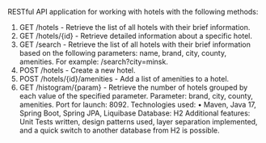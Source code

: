 RESTful API application for working with hotels with the following methods:
1.	GET /hotels - Retrieve the list of all hotels with their brief information.
2.	GET /hotels/{id} - Retrieve detailed information about a specific hotel.
3.	GET /search - Retrieve the list of all hotels with their brief information based on the following parameters: name, brand, city, county, amenities. For example: /search?city=minsk.
4.	POST /hotels - Create a new hotel.
5.	POST /hotels/{id}/amenities - Add a list of amenities to a hotel.
6.	GET /histogram/{param} - Retrieve the number of hotels grouped by each value of the specified parameter. Parameter: brand, city, county, amenities.
Port for launch: 8092.
 Technologies used:
•	Maven, Java 17, Spring Boot, Spring JPA, Liquibase Database: H2 Additional features: Unit Tests written, design patterns used, layer separation implemented, and a quick switch to another database from H2 is possible.

